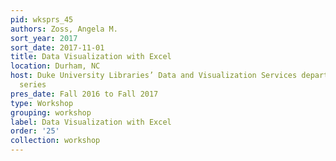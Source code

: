 ```yaml
---
pid: wksprs_45
authors: Zoss, Angela M.
sort_year: 2017
sort_date: 2017-11-01
title: Data Visualization with Excel
location: Durham, NC
host: Duke University Libraries’ Data and Visualization Services department workshop
  series
pres_date: Fall 2016 to Fall 2017
type: Workshop
grouping: workshop
label: Data Visualization with Excel
order: '25'
collection: workshop
---
```


